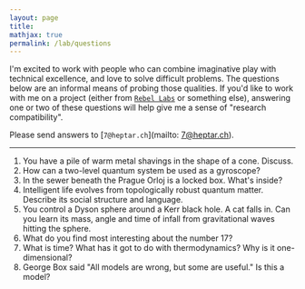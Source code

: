 ```yaml
---
layout: page
title:
mathjax: true
permalink: /lab/questions
---
```


I'm excited to work with people who can combine imaginative play with
      technical excellence, and love to solve difficult
      problems.
	  The questions below are an informal means of probing those qualities.
	  If you'd like to work with me on a project (either from
      [`Rebel Labs`](https://heptar.ch/lab/) or something else),
      answering one or two of these questions will help give me a
      sense of "research compatibility".

Please send answers to [`7@heptar.ch`](mailto: 7@heptar.ch).

---

1. You have a pile of warm metal shavings in the shape of a
      cone. Discuss.
2. How can a two-level quantum system be used as a gyroscope?
3. In the sewer beneath the Prague Orloj is a locked box. What's inside?
4. Intelligent life evolves from topologically robust quantum matter. Describe its social
    structure and language.
5. You control a Dyson sphere around a Kerr black hole. A cat
    falls in. Can you learn its mass, angle
    and time of infall from gravitational waves hitting the
      sphere.
6. What do you find most interesting about the number $17$?
7. What is time? What has it got to do with thermodynamics? Why
      is it one-dimensional?
8. George Box said "All models are wrong, but some are useful."
    Is this a model?

